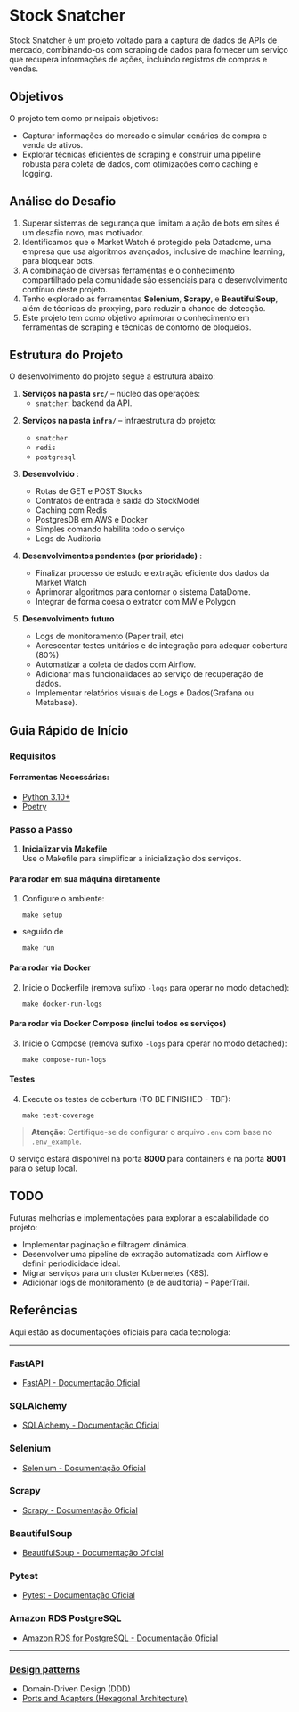 
# Stock Snatcher

Stock Snatcher é um projeto voltado para a captura de dados de APIs de mercado, combinando-os com scraping de dados para fornecer um serviço que recupera informações de ações, incluindo registros de compras e vendas.

## Objetivos

O projeto tem como principais objetivos:
- Capturar informações do mercado e simular cenários de compra e venda de ativos.
- Explorar técnicas eficientes de scraping e construir uma pipeline robusta para coleta de dados, com otimizações como caching e logging.

## Análise do Desafio

1. Superar sistemas de segurança que limitam a ação de bots em sites é um desafio novo, mas motivador.
2. Identificamos que o Market Watch é protegido pela Datadome, uma empresa que usa algoritmos avançados, inclusive de machine learning, para bloquear bots.
3. A combinação de diversas ferramentas e o conhecimento compartilhado pela comunidade são essenciais para o desenvolvimento contínuo deste projeto.
4. Tenho explorado as ferramentas  **Selenium**, **Scrapy**, e **BeautifulSoup**, além de técnicas de proxying, para reduzir a chance de detecção.
5. Este projeto tem como objetivo aprimorar o conhecimento em ferramentas de scraping e técnicas de contorno de bloqueios.

## Estrutura do Projeto

O desenvolvimento do projeto segue a estrutura abaixo:

1. **Serviços na pasta `src/`** – núcleo das operações:
   - `snatcher`: backend da API.

[//]: # (   - `airflow`: batching diário para atualização dos dados de ações. &#40;Versão futura&#41;)

2. **Serviços na pasta `infra/`** – infraestrutura do projeto:
   - `snatcher`
   - `redis`
   - `postgresql`

3. **Desenvolvido** :
   - Rotas de GET e POST Stocks
   - Contratos de entrada e saída do StockModel
   - Caching com Redis 
   - PostgresDB em AWS e Docker
   - Simples comando habilita todo o serviço
   - Logs de Auditoria

4. **Desenvolvimentos pendentes (por prioridade)** :
   - Finalizar processo de estudo e extração eficiente dos dados da Market Watch
   - Aprimorar algoritmos para contornar o sistema DataDome.
   - Integrar de forma coesa o extrator com MW e Polygon

5. **Desenvolvimento futuro** 
   - Logs de monitoramento (Paper trail, etc)
   - Acrescentar testes unitários e de integração para adequar cobertura (80%)
   - Automatizar a coleta de dados com Airflow.
   - Adicionar mais funcionalidades ao serviço de recuperação de dados.
   - Implementar relatórios visuais de Logs e Dados(Grafana ou Metabase).

## Guia Rápido de Início

### Requisitos

#### Ferramentas Necessárias:
- [Python 3.10+](https://www.python.org/)
- [Poetry](https://python-poetry.org/)

### Passo a Passo

1. **Inicializar via Makefile**  
   Use o Makefile para simplificar a inicialização dos serviços.

#### Para rodar em sua máquina diretamente

1. Configure o ambiente:
   ```shell
   make setup
   ```
* seguido de 
  ```shell
  make run 
  ```

#### Para rodar via Docker

2. Inicie o Dockerfile (remova sufixo `-logs` para operar no modo detached):
   ```shell
   make docker-run-logs 
   ```

#### Para rodar via Docker Compose (inclui todos os serviços)

3. Inicie o Compose (remova sufixo `-logs` para operar no modo detached):
   ```shell
   make compose-run-logs
   ```

#### Testes

4. Execute os testes de cobertura (TO BE FINISHED - TBF):
   ```shell
   make test-coverage
   ```

> **Atenção**: Certifique-se de configurar o arquivo `.env` com base no `.env_example`.

O serviço estará disponível na porta **8000** para containers e na porta **8001** para o setup local.

## TODO

Futuras melhorias e implementações para explorar a escalabilidade do projeto:

- Implementar paginação e filtragem dinâmica.
- Desenvolver uma pipeline de extração automatizada com Airflow e definir periodicidade ideal.
- Migrar serviços para um cluster Kubernetes (K8S).
- Adicionar logs de monitoramento (e de auditoria) – PaperTrail.



## Referências

Aqui estão as documentações oficiais para cada tecnologia:

---

### FastAPI
- [FastAPI - Documentação Oficial](https://fastapi.tiangolo.com/)

### SQLAlchemy
- [SQLAlchemy - Documentação Oficial](https://www.sqlalchemy.org/)

### Selenium
- [Selenium - Documentação Oficial](https://www.selenium.dev/)

### Scrapy
- [Scrapy - Documentação Oficial](https://docs.scrapy.org/)

### BeautifulSoup
- [BeautifulSoup - Documentação Oficial](https://www.crummy.com/software/BeautifulSoup/bs4/doc/)

### Pytest
- [Pytest - Documentação Oficial](https://docs.pytest.org/)

### Amazon RDS PostgreSQL
- [Amazon RDS for PostgreSQL - Documentação Oficial](https://docs.aws.amazon.com/AmazonRDS/latest/UserGuide/USER_PostgreSQL.html)

---

### [Design patterns](https://refactoring.guru/design-patterns) 

* Domain-Driven Design (DDD)
* [Ports and Adapters (Hexagonal Architecture)](https://web.archive.org/web/20140329201018/http://alistair.cockburn.us/Hexagonal+architecture)
